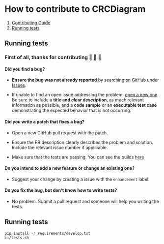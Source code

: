 # How to contribute to CRCDiagram

1. [Contributing Guide](#contributing)
2. [Running tests](#running_tests)

## Running tests <a name='contributing'></a>

### First of all, thanks for contributing :tada: :tada: :tada:

#### **Did you find a bug?**

* **Ensure the bug was not already reported** by searching on GitHub under [Issues](https://github.com/IuryAlves/CRCDiagram/issues).

* If unable to find an open issue addressing the problem, [open a new one](https://github.com/IuryAlves/CRCDiagram/issues/new). Be sure to include a **title and clear description**, as much relevant information as possible, and a **code sample** or an **executable test case** demonstrating the expected behavior that is not occurring.


#### **Did you write a patch that fixes a bug?**

* Open a new GitHub pull request with the patch.

* Ensure the PR description clearly describes the problem and solution. Include the relevant issue number if applicable.

* Make sure that the tests are passing. You can see the builds  [here](https://travis-ci.org/IuryAlves/CRCDiagram)

#### **Do you intend to add a new feature or change an existing one?**

* Suggest your change by creating a issue with the ```enhancement``` label.

#### **Do you fix the bug, but don't know how to write tests?**

* No problem. Submit a pull request and someone will help you writing the tests.



## Running tests <a name='running_tests'></a>

    pip install -r requirements/develop.txt
    ci/tests.sh



